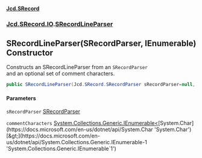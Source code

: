 #### [Jcd.SRecord](index.md 'index')
### [Jcd.SRecord.IO](Jcd.SRecord.IO.md 'Jcd.SRecord.IO').[SRecordLineParser](Jcd.SRecord.IO.SRecordLineParser.md 'Jcd.SRecord.IO.SRecordLineParser')

## SRecordLineParser(SRecordParser, IEnumerable<char>) Constructor

Constructs an SRecordLineParser from an `SRecordParser`  
and an optional set of comment characters.

```csharp
public SRecordLineParser(Jcd.SRecord.SRecordParser sRecordParser=null, System.Collections.Generic.IEnumerable<char> commentCharacters=null);
```
#### Parameters

<a name='Jcd.SRecord.IO.SRecordLineParser.SRecordLineParser(Jcd.SRecord.SRecordParser,System.Collections.Generic.IEnumerable_char_).sRecordParser'></a>

`sRecordParser` [SRecordParser](Jcd.SRecord.SRecordParser.md 'Jcd.SRecord.SRecordParser')

<a name='Jcd.SRecord.IO.SRecordLineParser.SRecordLineParser(Jcd.SRecord.SRecordParser,System.Collections.Generic.IEnumerable_char_).commentCharacters'></a>

`commentCharacters` [System.Collections.Generic.IEnumerable&lt;](https://docs.microsoft.com/en-us/dotnet/api/System.Collections.Generic.IEnumerable-1 'System.Collections.Generic.IEnumerable`1')[System.Char](https://docs.microsoft.com/en-us/dotnet/api/System.Char 'System.Char')[&gt;](https://docs.microsoft.com/en-us/dotnet/api/System.Collections.Generic.IEnumerable-1 'System.Collections.Generic.IEnumerable`1')